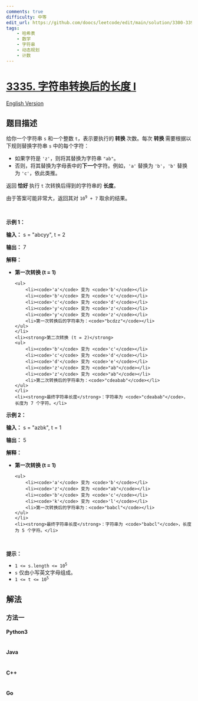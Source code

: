 ```yaml
---
comments: true
difficulty: 中等
edit_url: https://github.com/doocs/leetcode/edit/main/solution/3300-3399/3335.Total%20Characters%20in%20String%20After%20Transformations%20I/README.md
tags:
    - 哈希表
    - 数学
    - 字符串
    - 动态规划
    - 计数
---
```


<!-- problem:start -->

# [3335. 字符串转换后的长度 I](https://leetcode.cn/problems/total-characters-in-string-after-transformations-i)

[English Version](/solution/3300-3399/3335.Total%20Characters%20in%20String%20After%20Transformations%20I/README_EN.md)

## 题目描述

<!-- description:start -->

<p>给你一个字符串 <code>s</code> 和一个整数 <code>t</code>，表示要执行的<strong> 转换 </strong>次数。每次 <strong>转换 </strong>需要根据以下规则替换字符串 <code>s</code> 中的每个字符：</p>

<ul>
	<li>如果字符是 <code>'z'</code>，则将其替换为字符串 <code>"ab"</code>。</li>
	<li>否则，将其替换为字母表中的<strong>下一个</strong>字符。例如，<code>'a'</code> 替换为 <code>'b'</code>，<code>'b'</code> 替换为 <code>'c'</code>，依此类推。</li>
</ul>

<p>返回<strong> 恰好 </strong>执行 <code>t</code> 次转换后得到的字符串的 <strong>长度</strong>。</p>

<p>由于答案可能非常大，返回其对 <code>10<sup>9</sup> + 7</code> 取余的结果。</p>

<p>&nbsp;</p>

<p><strong class="example">示例 1：</strong></p>

<div class="example-block">
<p><strong>输入：</strong> <span class="example-io">s = "abcyy", t = 2</span></p>

<p><strong>输出：</strong> <span class="example-io">7</span></p>

<p><strong>解释：</strong></p>

<ul>
	<li><strong>第一次转换 (t = 1)</strong>

    <ul>
    	<li><code>'a'</code> 变为 <code>'b'</code></li>
    	<li><code>'b'</code> 变为 <code>'c'</code></li>
    	<li><code>'c'</code> 变为 <code>'d'</code></li>
    	<li><code>'y'</code> 变为 <code>'z'</code></li>
    	<li><code>'y'</code> 变为 <code>'z'</code></li>
    	<li>第一次转换后的字符串为：<code>"bcdzz"</code></li>
    </ul>
    </li>
    <li><strong>第二次转换 (t = 2)</strong>
    <ul>
    	<li><code>'b'</code> 变为 <code>'c'</code></li>
    	<li><code>'c'</code> 变为 <code>'d'</code></li>
    	<li><code>'d'</code> 变为 <code>'e'</code></li>
    	<li><code>'z'</code> 变为 <code>"ab"</code></li>
    	<li><code>'z'</code> 变为 <code>"ab"</code></li>
    	<li>第二次转换后的字符串为：<code>"cdeabab"</code></li>
    </ul>
    </li>
    <li><strong>最终字符串长度</strong>：字符串为 <code>"cdeabab"</code>，长度为 7 个字符。</li>

</ul>
</div>

<p><strong class="example">示例 2：</strong></p>

<div class="example-block">
<p><strong>输入：</strong> <span class="example-io">s = "azbk", t = 1</span></p>

<p><strong>输出：</strong> <span class="example-io">5</span></p>

<p><strong>解释：</strong></p>

<ul>
	<li><strong>第一次转换 (t = 1)</strong>

    <ul>
    	<li><code>'a'</code> 变为 <code>'b'</code></li>
    	<li><code>'z'</code> 变为 <code>"ab"</code></li>
    	<li><code>'b'</code> 变为 <code>'c'</code></li>
    	<li><code>'k'</code> 变为 <code>'l'</code></li>
    	<li>第一次转换后的字符串为：<code>"babcl"</code></li>
    </ul>
    </li>
    <li><strong>最终字符串长度</strong>：字符串为 <code>"babcl"</code>，长度为 5 个字符。</li>

</ul>
</div>

<p>&nbsp;</p>

<p><strong>提示：</strong></p>

<ul>
	<li><code>1 &lt;= s.length &lt;= 10<sup>5</sup></code></li>
	<li><code>s</code> 仅由小写英文字母组成。</li>
	<li><code>1 &lt;= t &lt;= 10<sup>5</sup></code></li>
</ul>

<!-- description:end -->

## 解法

<!-- solution:start -->

### 方法一

<!-- tabs:start -->

#### Python3

```python

```

#### Java

```java

```

#### C++

```cpp

```

#### Go

```go

```

<!-- tabs:end -->

<!-- solution:end -->

<!-- problem:end -->
